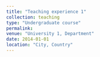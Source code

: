 ```yaml
---
title: "Teaching experience 1"
collection: teaching
type: "Undergraduate course"
permalink: 
venue: "University 1, Department"
date: 2014-01-01
location: "City, Country"
---
```

